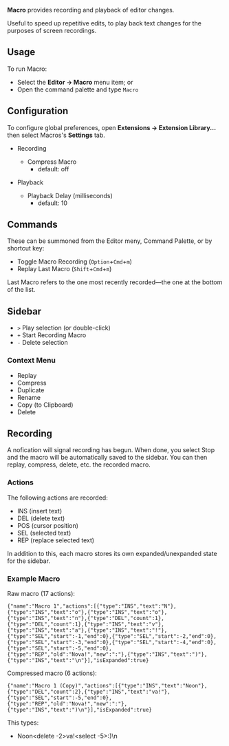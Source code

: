 **Macro** provides recording and playback of editor changes.

Useful to speed up repetitive edits, to play back text changes for the purposes of screen recordings.

## Usage

To run Macro:

- Select the **Editor → Macro** menu item; or
- Open the command palette and type `Macro`


## Configuration

To configure global preferences, open **Extensions → Extension Library...** then select Macros's **Settings** tab.

- Recording
  - Compress Macro
    - default: off

- Playback
  - Playback Delay (milliseconds)
    - default: 10


## Commands

These can be summoned from the Editor meny, Command Palette, or by shortcut key:

- Toggle Macro Recording (`Option`+`Cmd`+`m`)
- Replay Last Macro (`Shift`+`Cmd`+`m`)

Last Macro refers to the one most recently recorded—the one at the bottom of the list.


## Sidebar

- `>` Play selection (or double-click)
- `+` Start Recording Macro
- `-` Delete selection

### Context Menu

- Replay
- Compress
- Duplicate
- Rename
- Copy (to Clipboard)
- Delete


## Recording

A nofication will signal recording has begun. When done, you select Stop and the macro will be automatically saved to the sidebar. You can then replay, compress, delete, etc. the recorded macro.

### Actions

The following actions are recorded:

- INS (insert text)
- DEL (delete text)
- POS (cursor position)
- SEL (selected text)
- REP (replace selected text)

In addition to this, each macro stores its own expanded/unexpanded state for the sidebar.

### Example Macro

Raw macro (17 actions):
```
{"name":"Macro 1","actions":[{"type":"INS","text":"N"},{"type":"INS","text":"o"},{"type":"INS","text":"o"},{"type":"INS","text":"n"},{"type":"DEL","count":1},{"type":"DEL","count":1},{"type":"INS","text":"v"},{"type":"INS","text":"a"},{"type":"INS","text":"!"},{"type":"SEL","start":-1,"end":0},{"type":"SEL","start":-2,"end":0},{"type":"SEL","start":-3,"end":0},{"type":"SEL","start":-4,"end":0},{"type":"SEL","start":-5,"end":0},{"type":"REP","old":"Nova!","new":":"},{"type":"INS","text":")"},{"type":"INS","text":"\n"}],"isExpanded":true}
```
Compressed macro (6 actions):
```
{"name":"Macro 1 (Copy)","actions":[{"type":"INS","text":"Noon"},{"type":"DEL","count":2},{"type":"INS","text":"va!"},{"type":"SEL","start":-5,"end":0},{"type":"REP","old":"Nova!","new":":"},{"type":"INS","text":")\n"}],"isExpanded":true}
```

This types:

- Noon<delete -2>va!<select -5>:)\\n
